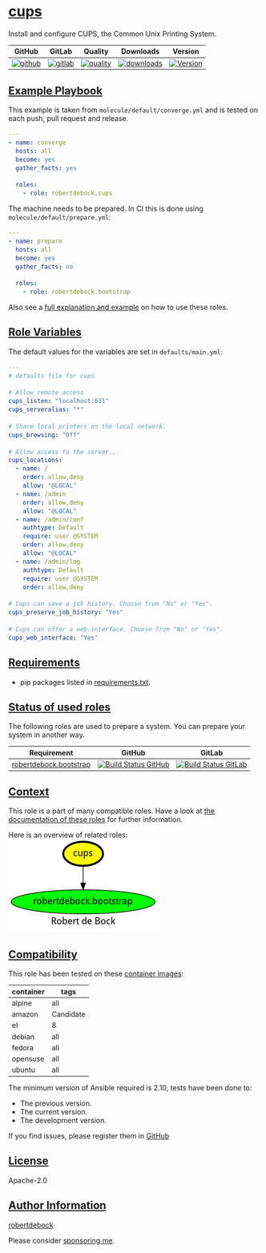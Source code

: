 # [cups](#cups)

Install and configure CUPS, the Common Unix Printing System.

|GitHub|GitLab|Quality|Downloads|Version|
|------|------|-------|---------|-------|
|[![github](https://github.com/robertdebock/ansible-role-cups/workflows/Ansible%20Molecule/badge.svg)](https://github.com/robertdebock/ansible-role-cups/actions)|[![gitlab](https://gitlab.com/robertdebock/ansible-role-cups/badges/master/pipeline.svg)](https://gitlab.com/robertdebock/ansible-role-cups)|[![quality](https://img.shields.io/ansible/quality/51946)](https://galaxy.ansible.com/robertdebock/cups)|[![downloads](https://img.shields.io/ansible/role/d/51946)](https://galaxy.ansible.com/robertdebock/cups)|[![Version](https://img.shields.io/github/release/robertdebock/ansible-role-cups.svg)](https://github.com/robertdebock/ansible-role-cups/releases/)|

## [Example Playbook](#example-playbook)

This example is taken from `molecule/default/converge.yml` and is tested on each push, pull request and release.
```yaml
---
- name: converge
  hosts: all
  become: yes
  gather_facts: yes

  roles:
    - role: robertdebock.cups
```

The machine needs to be prepared. In CI this is done using `molecule/default/prepare.yml`:
```yaml
---
- name: prepare
  hosts: all
  become: yes
  gather_facts: no

  roles:
    - role: robertdebock.bootstrap
```

Also see a [full explanation and example](https://robertdebock.nl/how-to-use-these-roles.html) on how to use these roles.

## [Role Variables](#role-variables)

The default values for the variables are set in `defaults/main.yml`:
```yaml
---
# defaults file for cups

# Allow remote access
cups_listen: "localhost:631"
cups_serveralias: "*"

# Share local printers on the local network.
cups_browsing: "Off"

# Allow access to the server...
cups_locations:
  - name: /
    order: allow,deny
    allow: "@LOCAL"
  - name: /admin
    order: allow,deny
    allow: "@LOCAL"
  - name: /admin/conf
    authtype: Default
    require: user @SYSTEM
    order: allow,deny
    allow: "@LOCAL"
  - name: /admin/log
    authtype: Default
    require: user @SYSTEM
    order: allow,deny

# Cups can save a job history. Choose from "No" or "Yes".
cups_preserve_job_history: "Yes"

# Cups can offer a web-interface. Choose from "No" or "Yes".
cups_web_interface: "Yes"
```

## [Requirements](#requirements)

- pip packages listed in [requirements.txt](https://github.com/robertdebock/ansible-role-cups/blob/master/requirements.txt).

## [Status of used roles](#status-of-requirements)

The following roles are used to prepare a system. You can prepare your system in another way.

| Requirement | GitHub | GitLab |
|-------------|--------|--------|
|[robertdebock.bootstrap](https://galaxy.ansible.com/robertdebock/bootstrap)|[![Build Status GitHub](https://github.com/robertdebock/ansible-role-bootstrap/workflows/Ansible%20Molecule/badge.svg)](https://github.com/robertdebock/ansible-role-bootstrap/actions)|[![Build Status GitLab ](https://gitlab.com/robertdebock/ansible-role-bootstrap/badges/master/pipeline.svg)](https://gitlab.com/robertdebock/ansible-role-bootstrap)|

## [Context](#context)

This role is a part of many compatible roles. Have a look at [the documentation of these roles](https://robertdebock.nl/) for further information.

Here is an overview of related roles:
![dependencies](https://raw.githubusercontent.com/robertdebock/ansible-role-cups/png/requirements.png "Dependencies")

## [Compatibility](#compatibility)

This role has been tested on these [container images](https://hub.docker.com/u/robertdebock):

|container|tags|
|---------|----|
|alpine|all|
|amazon|Candidate|
|el|8|
|debian|all|
|fedora|all|
|opensuse|all|
|ubuntu|all|

The minimum version of Ansible required is 2.10, tests have been done to:

- The previous version.
- The current version.
- The development version.


If you find issues, please register them in [GitHub](https://github.com/robertdebock/ansible-role-cups/issues)

## [License](#license)

Apache-2.0

## [Author Information](#author-information)

[robertdebock](https://robertdebock.nl/)

Please consider [sponsoring me](https://github.com/sponsors/robertdebock).
